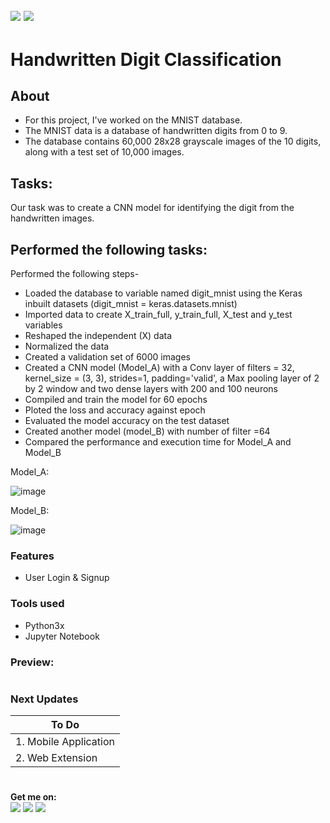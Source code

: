 ![](https://img.shields.io/badge/python-3.x-blue?logo=python&logoColor=yellow&labelColor=black)
![](https://img.shields.io/badge/License-MIT-green?labelColor=black)
-----------------------------------------------------------------------------------------------------------------------
# Handwritten Digit Classification  

## About
- For this project, I've worked on the MNIST database.
- The MNIST data is a database of handwritten digits from 0 to 9.
- The database contains 60,000 28x28 grayscale images of the 10 digits, along with a test set of 10,000 images.


## Tasks:
Our task was to create a CNN model for identifying the digit from the handwritten images. 

## Performed the following tasks:

Performed the following steps-
* Loaded the database to variable named digit_mnist using the Keras inbuilt datasets (digit_mnist = keras.datasets.mnist)
* Imported data to create X_train_full, y_train_full, X_test and y_test variables
* Reshaped the independent (X) data
* Normalized the data
* Created a validation set of 6000 images
* Created a CNN model (Model_A) with a Conv layer of filters = 32, kernel_size = (3, 3), strides=1, padding='valid', a Max pooling layer of 2 by 2 window and two dense layers with 200 and 100 neurons
* Compiled and train the model for 60 epochs
* Ploted the loss and accuracy against epoch
* Evaluated the model accuracy on the test dataset
* Created another model (model_B) with number of filter =64
* Compared the performance and execution time for Model_A and Model_B

Model_A:


![image](https://github.com/Pramod2021-24IT/DL-Projects/assets/95674009/f53b9e34-e12e-497f-83e7-af81be713dae)

Model_B:


![image](https://github.com/Pramod2021-24IT/DL-Projects/assets/95674009/c42f8ae8-5361-4d68-82d9-87c67422d783)

### Features

- User Login & Signup

       
### Tools used
- Python3x
- Jupyter Notebook


### Preview:


#

### Next Updates 

| To Do                     |
|---------------------------|
| 1. Mobile Application     |
| 2. Web Extension          |

#

**Get me on:** <br>
[![](https://img.shields.io/badge/LinkedIn-pramodmaurya9621-blue?logo=Linkedin&logoColor=blue&labelColor=black)](https://www.linkedin.com/in/pramodmaurya9621/)
[![](https://img.shields.io/badge/Gmail-pramod.maurya12321%40gmail.com-red?logo=Gmail&logoColor=Red&labelColor=black)](mailto:pramod.maurya12321@gmail.com)
[![](https://img.shields.io/badge/Telegram-PramodMaurya9621-blue?logo=Telegram&labelColor=black)](https://t.me/PramodMaurya9621) <br>

